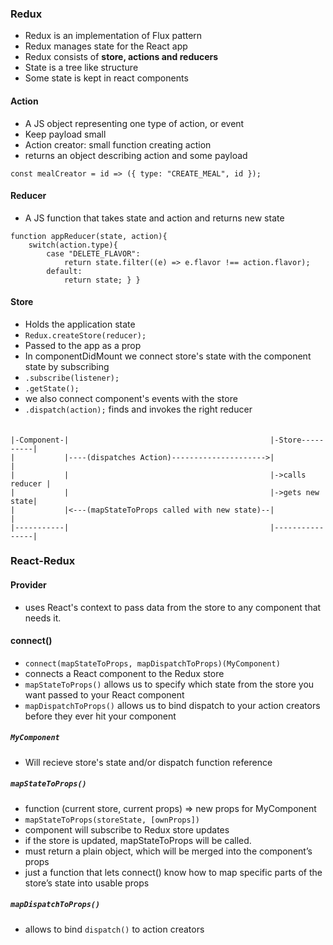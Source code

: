 
### Redux

* Redux is an implementation of Flux pattern
* Redux manages state for the React app
* Redux consists of **store, actions and reducers**
* State is a tree like structure
* Some state is kept in react components

#### Action

* A JS object representing one type of action, or event
* Keep payload small
* Action creator: small function creating action
* returns an object describing action and some payload

```
const mealCreator = id => ({ type: "CREATE_MEAL", id });
```

#### Reducer

* A JS function that takes state and action and returns new state

```
function appReducer(state, action){
    switch(action.type){
        case "DELETE_FLAVOR":
            return state.filter((e) => e.flavor !== action.flavor);
        default:
            return state; } }
```


#### Store

* Holds the application state
* `Redux.createStore(reducer);` 
* Passed to the app as a prop
* In componentDidMount we connect store's state with the component state by subscribing
* `.subscribe(listener);`
* `.getState();`
* we also connect component's events with the store
* `.dispatch(action);` finds and invokes the right reducer


#### 
```

|-Component-|                                             |-Store----------|
|           |----(dispatches Action)--------------------->|                |
|           |                                             |->calls reducer |  
|           |                                             |->gets new state|
|           |<---(mapStateToProps called with new state)--|                |
|-----------|                                             |----------------|

```

### React-Redux

#### Provider

* uses React's context to pass data from the store to any component that needs it.

#### connect()

* `connect(mapStateToProps, mapDispatchToProps)(MyComponent)`
* connects a React component to the Redux store
* `mapStateToProps()` allows us to specify which state from the store you want passed to your React component
* `mapDispatchToProps()` allows us to bind dispatch to your action creators before they ever hit your component

##### `MyComponent` 

* Will recieve store's state and/or dispatch function reference

##### `mapStateToProps()`

* function (current store, current props) =>  new props for MyComponent
* `mapStateToProps(storeState, [ownProps])`
* component will subscribe to Redux store updates 
* if the store is updated, mapStateToProps will be called.
* must return a plain object, which will be merged into the component’s props
* just a function that lets connect() know how to map specific parts of the store’s state into usable props

##### `mapDispatchToProps()`

* allows to bind `dispatch()` to action creators
